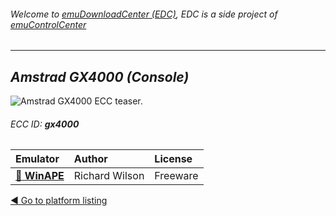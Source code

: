 ###### Welcome to [emuDownloadCenter (EDC)](https://github.com/PhoenixInteractiveNL/emuDownloadCenter/wiki/), EDC is a side project of [emuControlCenter](https://github.com/PhoenixInteractiveNL/emuControlCenter/wiki/)
***
## _Amstrad GX4000 (Console)_
![](https://raw.githubusercontent.com/wiki/PhoenixInteractiveNL/emuDownloadCenter/images_platform/ecc_gx4000_teaser.png "Amstrad GX4000 ECC teaser.")
###### ECC ID: **gx4000**

| Emulator   | Author      | License     |
|:-----------|:------------|:------------|
| [:file_folder: **WinAPE**](https://github.com/PhoenixInteractiveNL/emuDownloadCenter/wiki/Emulator-winape#menu) | Richard Wilson | Freeware |

[:arrow_backward: Go to platform listing](https://github.com/PhoenixInteractiveNL/emuDownloadCenter/wiki/EDC-Platform-List)
